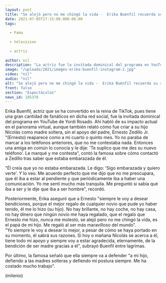 ```yaml
---
layout: post
title: "Se alejó pero no me chingó la vida -  Erika Buenfil recuerda su relación con Ernesto Zedillo Jr., el padre de su hijo"
date: 2021-07-05T17:15:00.000-06:00
tags:
  
  - Fama
  
  - television
  
  - actriz
  
author: nil
description: "La actriz fue la invitada dominical del programa en YouTube de Yordi Rosado."
image: "/uploads/2021/images-erika-buenfil-instagram-2.jpg"
video: "nil"
audio: "nil"
alt: "Se alejó pero no me chingó la vida -  Erika Buenfil recuerda su relación con Ernesto Zedillo Jr., el padre de su hijo"
front: false
section: "Espectáculos"
news_id: 185378
---
```


Erika Buenfil, actriz que se ha convertido en la reina de TikTok, pues tiene una gran cantidad de fanáticos en dicha red social, fue la invitada dominical del programa en YouTube de Yordi Rosado. Ahí habló de su impacto actual en el panorama virtual, aunque también relató cómo fue criar a su hijo Nicolás como madre soltera, sin el apoyo del padre, Ernesto Zedillo Jr.  
"(Ernesto) reaparece como a mi cuarto o quinto mes. Yo no paraba de marcar a los teléfonos anteriores, que no me contestaba nada. Entonces una amiga en común lo conocía y le dije: 'Te suplico que me des su nuevo teléfono'. Le marqué y me contesta", contó la famosa sobre cómo contactó a Zedillo tras saber que estaba embarazada de él. 

"Él creía que yo no estaba embarazada. Le digo: 'Sigo embarazada y quiero verte'. Y lo veo. Me acuerdo perfecto que me dijo que no me preocupara, que él iba a estar al pendiente y que periódicamente iba a haber una comunicación. Yo me sentí mucho más tranquila. Me preguntó si sabía qué iba a ser y le dije que iba a ser hombre", recordó. 

Posteriormente, Erika aseguró que a Ernesto "siempre le voy a desear bendiciones, porque el mejor regalo de cualquier novio que pude yo haber tenido, él me lo hizo (su hijo). No hay brillante, no hay coche, no hay casa, no hay dinero que ningún novio me haya regalado, que el regalo que Ernesto me hizo, nunca me molestó, se alejó pero no me chingó la vida, es el papá de mi hijo. Me regaló al ser más maravilloso del mundo".  
"Yo siempre le voy a desear lo mejor, a pesar de cómo se haya portado en su momento, él sabrá sus razones. Si hoy o mañana Nicolás se acerca a él, tiene todo mi apoyo y siempre voy a estar agradecida, eternamente, de la bendición de ser madre gracias a él", subrayó Buenfil entre lagrimas. 

Por último, la famosa señaló que ella siempre va a defender "a mi hijo, defiendo a las madres solteras y defiendo mi postura siempre. Me ha costado mucho trabajo". 

(milenio)
